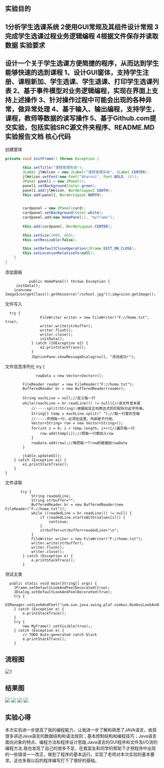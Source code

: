 实验目的
-----------------
1分析学生选课系统
2使用GUI常规及其组件设计常规
3完成学生选课过程业务逻辑编程
4根据文件保存并读取数据
实验要求
------------------
设计一个关于学生选课方便简捷的程序，从而达到学生能够快速的选到课程
1、设计GUI窗体，支持学生注册、课程新加、学生选课、学生退课、打印学生选课列表
2、基于事件模型对业务逻辑编程，实现在界面上支持上述操作
3、针对操作过程中可能会出现的各种异常，做异常处理
4、基于输入、输出编程，支持学生，课程，教师等数据的读写操作
5、基于Github.com提交实验，包括实验SRC源文件夹程序、README.MD实验报告文档
核心代码
----------------
创建窗体
```java
private void initFrame() throws Exception {
		
		this.setTitle("课程管理系统");
		JLabel jlWelcon = new JLabel("课程管理系统", JLabel.CENTER);
		jlWelcon.setFont(new Font("Aharoni", Font.BOLD, 24));
		JPanel panel1 = new JPanel();
		panel1.setBackground(Color.green);
		panel1.add(jlWelcon, BorderLayout.SOUTH);
		this.add(panel1, BorderLayout.NORTH);
		

		cardpanel = new JPanel(card);
		cardpanel.setBackground(Color.white);
		cardpanel.add(new HomePanel(), "myframe");
		
		this.add(cardpanel, BorderLayout.CENTER);

		this.setSize(1000, 860);
		this.setResizable(false);

		this.setDefaultCloseOperation(JFrame.EXIT_ON_CLOSE);
		this.setLocationRelativeTo(null);
	}
}
```
添加面板



               public HomePanel() throws Exception {
		 initData();
		icon=new ImageIcon(getClass().getResource("/school.jpg"));img=icon.getImage();


文件写入



      try {
		        	FileWriter writer = new FileWriter("F://home.txt", true);
		        	writer.write(strbuffer);
		        	writer.flush();
		        	writer.close();
		        	initData();
		        } catch (IOException e2) {
		            e2.printStackTrace();
		        }
				JOptionPane.showMessageDialog(null, "添加成功!");
文件信息序列化
		    try {
			      
			      rowData = new Vector<Vector>();
			
		    FileReader reader = new FileReader("F://home.txt");
			BufferedReader br = new BufferedReader(reader);
	 
			String eachLine = null;//定义每一行
			while((eachLine = br.readLine()) != null){//读文件至末尾
				//-----split(String):根据给定正则表达式的匹配拆分此字符串。
				String[] temp = eachLine.split(" ");//每一行里的空格
				//-----声明每一行，必须在这里，外部是不行地。
				Vector<String> row = new Vector<String>();
				for(int i = 0; i < temp.length; i++){//遍历每一行
					row.add(temp[i]);//把每一行都加入row
				}
				rowData.add(row);//再把每一个row的数据给rowData
			}
			
			jtable.updateUI();
		} catch (Exception e1) {
			e1.printStackTrace();
		}
	}
  文件读取
              
	      
	      
	       try {
				String readedLine;
				String strbuffer="";
	            BufferedReader br = new BufferedReader(new FileReader("F://home.txt"));
	            while ((readedLine = br.readLine()) != null) {
	                if (readedLine.startsWith(values[i])) {
	                    continue;
	                }
	                strbuffer=strbuffer+readedLine+"\n";
	            }
	            FileWriter writer = new FileWriter("F://home.txt");
	            writer.write(strbuffer);
	            writer.flush();
	            writer.close();
	        } catch (Exception e) {
	            e.printStackTrace();
	        } 
 测试主类
	
	
	  public static void main(String[] args) {
		JFrame.setDefaultLookAndFeelDecorated(true);
		JDialog.setDefaultLookAndFeelDecorated(true);
		try {
			UIManager.setLookAndFeel("com.sun.java.swing.plaf.nimbus.NimbusLookAndFeel");
		} catch (Exception e) {
			e.printStackTrace();
		}
		try {
			new MyFrame().setVisible(true);;
		} catch (Exception e) {
			// TODO Auto-generated catch block
			e.printStackTrace();
		}



流程图
----------------------
![1](https://github.com/Scorpioyyz/SY5/blob/master/%E6%B5%81%E7%A8%8B%E5%9B%BE.png)



结果图
-----------------------
![](https://github.com/Scorpioyyz/SY5/blob/master/%E6%B7%BB%E5%8A%A0%E8%AF%BE%E7%A8%8B%E4%BF%A1%E6%81%AF%E7%95%8C%E9%9D%A2.png)
![](https://github.com/Scorpioyyz/SY5/blob/master/%E8%BE%93%E5%87%BA%E5%88%B0%E6%96%87%E4%BB%B6%E6%98%BE%E7%A4%BA.png)
![](https://github.com/Scorpioyyz/SY5/blob/master/%E5%88%A0%E9%99%A4%E9%80%89%E8%AF%BE%E4%BF%A1%E6%81%AF%E7%95%8C%E9%9D%A2.png)
![](https://github.com/Scorpioyyz/SY5/blob/master/%E6%9F%A5%E8%AF%A2%E5%AE%8C%E9%80%89%E8%AF%BE%E4%BF%A1%E6%81%AF%E9%A1%B5%E9%9D%A2.png)

实验心得
-----------------
本次实验进一步提高了我的编程能力，让我进一步了解和熟悉了JAVA语言，收获很多讲述Java语言的数据结构和语法规则；基本控制结构和编程技巧；Java语言面向对象的特点、编程方法和程序设计思路,Java语言的GUI程序和文件及I/O流的编程方法.我也发现了自己的很多不足，在我室友和同学的帮助下才把程序中出现的一些错误一一改正，做到了程序的基本运行。实现了老师对本次实验的基本要求。这也多我以后的程序编写打下了很好的基础。
